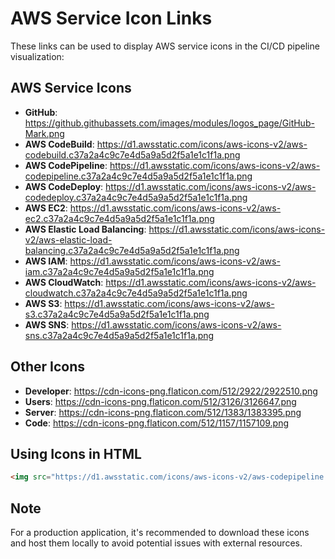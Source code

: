 # AWS Service Icon Links

These links can be used to display AWS service icons in the CI/CD pipeline visualization:

## AWS Service Icons

- **GitHub**: https://github.githubassets.com/images/modules/logos_page/GitHub-Mark.png
- **AWS CodeBuild**: https://d1.awsstatic.com/icons/aws-icons-v2/aws-codebuild.c37a2a4c9c7e4d5a9a5d2f5a1e1c1f1a.png
- **AWS CodePipeline**: https://d1.awsstatic.com/icons/aws-icons-v2/aws-codepipeline.c37a2a4c9c7e4d5a9a5d2f5a1e1c1f1a.png
- **AWS CodeDeploy**: https://d1.awsstatic.com/icons/aws-icons-v2/aws-codedeploy.c37a2a4c9c7e4d5a9a5d2f5a1e1c1f1a.png
- **AWS EC2**: https://d1.awsstatic.com/icons/aws-icons-v2/aws-ec2.c37a2a4c9c7e4d5a9a5d2f5a1e1c1f1a.png
- **AWS Elastic Load Balancing**: https://d1.awsstatic.com/icons/aws-icons-v2/aws-elastic-load-balancing.c37a2a4c9c7e4d5a9a5d2f5a1e1c1f1a.png
- **AWS IAM**: https://d1.awsstatic.com/icons/aws-icons-v2/aws-iam.c37a2a4c9c7e4d5a9a5d2f5a1e1c1f1a.png
- **AWS CloudWatch**: https://d1.awsstatic.com/icons/aws-icons-v2/aws-cloudwatch.c37a2a4c9c7e4d5a9a5d2f5a1e1c1f1a.png
- **AWS S3**: https://d1.awsstatic.com/icons/aws-icons-v2/aws-s3.c37a2a4c9c7e4d5a9a5d2f5a1e1c1f1a.png
- **AWS SNS**: https://d1.awsstatic.com/icons/aws-icons-v2/aws-sns.c37a2a4c9c7e4d5a9a5d2f5a1e1c1f1a.png

## Other Icons

- **Developer**: https://cdn-icons-png.flaticon.com/512/2922/2922510.png
- **Users**: https://cdn-icons-png.flaticon.com/512/3126/3126647.png
- **Server**: https://cdn-icons-png.flaticon.com/512/1383/1383395.png
- **Code**: https://cdn-icons-png.flaticon.com/512/1157/1157109.png

## Using Icons in HTML

```html
<img src="https://d1.awsstatic.com/icons/aws-icons-v2/aws-codepipeline.c37a2a4c9c7e4d5a9a5d2f5a1e1c1f1a.png" alt="AWS CodePipeline">
```

## Note

For a production application, it's recommended to download these icons and host them locally to avoid potential issues with external resources.
